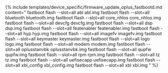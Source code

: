 {% include templates/device_specific/firmware_update_oplus_fastbootd.md content="
fastboot flash --slot=all abl abl.img
fastboot flash --slot=all bluetooth bluetooth.img
fastboot flash --slot=all core_nhlos core_nhlos.img
fastboot flash --slot=all devcfg devcfg.img
fastboot flash --slot=all dsp dsp.img
fastboot flash --slot=all featenabler featenabler.img
fastboot flash --slot=all hyp hyp.img
fastboot flash --slot=all imagefv imagefv.img
fastboot flash --slot=all keymaster keymaster.img
fastboot flash --slot=all logo logo.img
fastboot flash --slot=all modem modem.img
fastboot flash --slot=all oplusstanvbk oplusstanvbk.img
fastboot flash --slot=all qupfw qupfw.img
fastboot flash --slot=all rpm rpm.img
fastboot flash --slot=all tz tz.img
fastboot flash --slot=all uefisecapp uefisecapp.img
fastboot flash --slot=all xbl_config xbl_config.img
fastboot flash --slot=all xbl xbl.img
" %}
